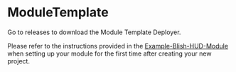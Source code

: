 # ModuleTemplate

Go to releases to download the Module Template Deployer.

Please refer to the instructions provided in the [Example-Blish-HUD-Module](https://github.com/blish-hud/Example-Blish-HUD-Module/blob/master/README.md) when setting up your module for the first time after creating your new project.
